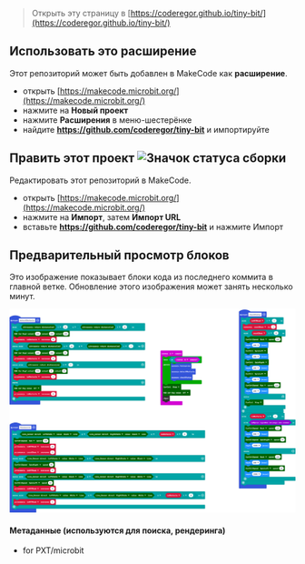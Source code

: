 
> Открыть эту страницу в [https://coderegor.github.io/tiny-bit/](https://coderegor.github.io/tiny-bit/)

## Использовать это расширение

Этот репозиторий может быть добавлен в MakeCode как **расширение**.

* открыть [https://makecode.microbit.org/](https://makecode.microbit.org/)
* нажмите на **Новый проект**
* нажмите **Расширения** в меню-шестерёнке
* найдите **https://github.com/coderegor/tiny-bit** и импортируйте

## Править этот проект ![Значок статуса сборки](https://github.com/coderegor/tiny-bit/workflows/MakeCode/badge.svg)

Редактировать этот репозиторий в MakeCode.

* открыть [https://makecode.microbit.org/](https://makecode.microbit.org/)
* нажмите на **Импорт**, затем **Импорт URL**
* вставьте **https://github.com/coderegor/tiny-bit** и нажмите Импорт

## Предварительный просмотр блоков

Это изображение показывает блоки кода из последнего коммита в главной ветке.
Обновление этого изображения может занять несколько минут.

![Отрисовка в виде блоков](https://github.com/coderegor/tiny-bit/raw/master/.github/makecode/blocks.png)

#### Метаданные (используются для поиска, рендеринга)

* for PXT/microbit
<script src="https://makecode.com/gh-pages-embed.js"></script><script>makeCodeRender("{{ site.makecode.home_url }}", "{{ site.github.owner_name }}/{{ site.github.repository_name }}");</script>
